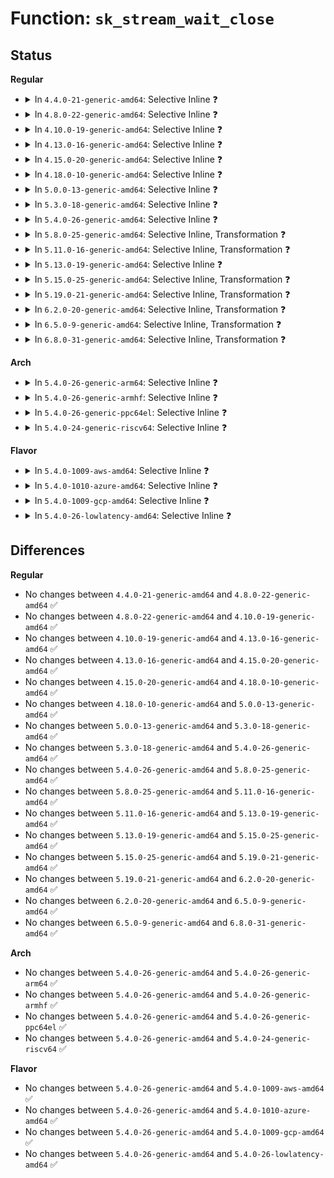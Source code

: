 # Function: <code>sk_stream_wait_close</code>

## Status
<b>Regular</b>
<ul>
<li>
<details>
<summary>In <code>4.4.0-21-generic-amd64</code>: Selective Inline ❓</summary>

```c
void sk_stream_wait_close(struct sock * sk, long int timeout)
```

```json
{
  "name": "sk_stream_wait_close",
  "collision_type": "Unique Global",
  "inline_type": "Selective",
  "funcs": [
    {
      "addr": 18446744071586242512,
      "name": "sk_stream_wait_close",
      "external": true,
      "loc": "net/core/stream.c:95",
      "file": "net/core/stream.c",
      "inline": "not declared, inlined",
      "caller_inline": [],
      "caller_func": [
        "net/ipv4/tcp.c:tcp_close"
      ]
    }
  ],
  "symbols": [
    {
      "addr": 18446744071586242512,
      "name": "sk_stream_wait_close",
      "section": ".text",
      "bind": "STB_GLOBAL",
      "size": 247
    }
  ]
}
```
</details>
</li>
<li>
<details>
<summary>In <code>4.8.0-22-generic-amd64</code>: Selective Inline ❓</summary>

```c
void sk_stream_wait_close(struct sock * sk, long int timeout)
```

```json
{
  "name": "sk_stream_wait_close",
  "collision_type": "Unique Global",
  "inline_type": "Selective",
  "funcs": [
    {
      "addr": 18446744071586666224,
      "name": "sk_stream_wait_close",
      "external": true,
      "loc": "net/core/stream.c:95",
      "file": "net/core/stream.c",
      "inline": "not declared, inlined",
      "caller_inline": [],
      "caller_func": [
        "net/ipv4/tcp.c:tcp_close"
      ]
    }
  ],
  "symbols": [
    {
      "addr": 18446744071586666224,
      "name": "sk_stream_wait_close",
      "section": ".text",
      "bind": "STB_GLOBAL",
      "size": 247
    }
  ]
}
```
</details>
</li>
<li>
<details>
<summary>In <code>4.10.0-19-generic-amd64</code>: Selective Inline ❓</summary>

```c
void sk_stream_wait_close(struct sock * sk, long int timeout)
```

```json
{
  "name": "sk_stream_wait_close",
  "collision_type": "Unique Global",
  "inline_type": "Selective",
  "funcs": [
    {
      "addr": 18446744071586851168,
      "name": "sk_stream_wait_close",
      "external": true,
      "loc": "net/core/stream.c:94",
      "file": "net/core/stream.c",
      "inline": "not declared, inlined",
      "caller_inline": [],
      "caller_func": [
        "net/ipv4/tcp.c:tcp_close"
      ]
    }
  ],
  "symbols": [
    {
      "addr": 18446744071586851168,
      "name": "sk_stream_wait_close",
      "section": ".text",
      "bind": "STB_GLOBAL",
      "size": 257
    }
  ]
}
```
</details>
</li>
<li>
<details>
<summary>In <code>4.13.0-16-generic-amd64</code>: Selective Inline ❓</summary>

```c
void sk_stream_wait_close(struct sock * sk, long int timeout)
```

```json
{
  "name": "sk_stream_wait_close",
  "collision_type": "Unique Global",
  "inline_type": "Selective",
  "funcs": [
    {
      "addr": 18446744071586974560,
      "name": "sk_stream_wait_close",
      "external": true,
      "loc": "net/core/stream.c:95",
      "file": "net/core/stream.c",
      "inline": "not declared, inlined",
      "caller_inline": [],
      "caller_func": [
        "net/ipv4/tcp.c:tcp_close"
      ]
    }
  ],
  "symbols": [
    {
      "addr": 18446744071586974560,
      "name": "sk_stream_wait_close",
      "section": ".text",
      "bind": "STB_GLOBAL",
      "size": 257
    }
  ]
}
```
</details>
</li>
<li>
<details>
<summary>In <code>4.15.0-20-generic-amd64</code>: Selective Inline ❓</summary>

```c
void sk_stream_wait_close(struct sock * sk, long int timeout)
```

```json
{
  "name": "sk_stream_wait_close",
  "collision_type": "Unique Global",
  "inline_type": "Selective",
  "funcs": [
    {
      "addr": 18446744071587472768,
      "name": "sk_stream_wait_close",
      "external": true,
      "loc": "net/core/stream.c:96",
      "file": "net/core/stream.c",
      "inline": "not declared, inlined",
      "caller_inline": [],
      "caller_func": [
        "net/ipv4/tcp.c:tcp_close"
      ]
    }
  ],
  "symbols": [
    {
      "addr": 18446744071587472768,
      "name": "sk_stream_wait_close",
      "section": ".text",
      "bind": "STB_GLOBAL",
      "size": 262
    }
  ]
}
```
</details>
</li>
<li>
<details>
<summary>In <code>4.18.0-10-generic-amd64</code>: Selective Inline ❓</summary>

```c
void sk_stream_wait_close(struct sock * sk, long int timeout)
```

```json
{
  "name": "sk_stream_wait_close",
  "collision_type": "Unique Global",
  "inline_type": "Selective",
  "funcs": [
    {
      "addr": 18446744071587777728,
      "name": "sk_stream_wait_close",
      "external": true,
      "loc": "net/core/stream.c:96",
      "file": "net/core/stream.c",
      "inline": "not declared, inlined",
      "caller_inline": [],
      "caller_func": [
        "net/ipv4/tcp.c:tcp_close",
        "net/ipv4/tcp.c:tcp_close"
      ]
    }
  ],
  "symbols": [
    {
      "addr": 18446744071587777728,
      "name": "sk_stream_wait_close",
      "section": ".text",
      "bind": "STB_GLOBAL",
      "size": 262
    }
  ]
}
```
</details>
</li>
<li>
<details>
<summary>In <code>5.0.0-13-generic-amd64</code>: Selective Inline ❓</summary>

```c
void sk_stream_wait_close(struct sock * sk, long int timeout)
```

```json
{
  "name": "sk_stream_wait_close",
  "collision_type": "Unique Global",
  "inline_type": "Selective",
  "funcs": [
    {
      "addr": 18446744071587910624,
      "name": "sk_stream_wait_close",
      "external": true,
      "loc": "net/core/stream.c:96",
      "file": "net/core/stream.c",
      "inline": "not declared, inlined",
      "caller_inline": [],
      "caller_func": [
        "net/ipv4/tcp.c:tcp_close",
        "net/ipv4/tcp.c:tcp_close"
      ]
    }
  ],
  "symbols": [
    {
      "addr": 18446744071587910624,
      "name": "sk_stream_wait_close",
      "section": ".text",
      "bind": "STB_GLOBAL",
      "size": 262
    }
  ]
}
```
</details>
</li>
<li>
<details>
<summary>In <code>5.3.0-18-generic-amd64</code>: Selective Inline ❓</summary>

```c
void sk_stream_wait_close(struct sock * sk, long int timeout)
```

```json
{
  "name": "sk_stream_wait_close",
  "collision_type": "Unique Global",
  "inline_type": "Selective",
  "funcs": [
    {
      "addr": 18446744071588218656,
      "name": "sk_stream_wait_close",
      "external": true,
      "loc": "net/core/stream.c:96",
      "file": "net/core/stream.c",
      "inline": "not declared, inlined",
      "caller_inline": [],
      "caller_func": [
        "net/ipv4/tcp.c:tcp_close",
        "net/ipv4/tcp.c:tcp_close"
      ]
    }
  ],
  "symbols": [
    {
      "addr": 18446744071588218656,
      "name": "sk_stream_wait_close",
      "section": ".text",
      "bind": "STB_GLOBAL",
      "size": 253
    }
  ]
}
```
</details>
</li>
<li>
<details>
<summary>In <code>5.4.0-26-generic-amd64</code>: Selective Inline ❓</summary>

```c
void sk_stream_wait_close(struct sock * sk, long int timeout)
```

```json
{
  "name": "sk_stream_wait_close",
  "collision_type": "Unique Global",
  "inline_type": "Selective",
  "funcs": [
    {
      "addr": 18446744071588423280,
      "name": "sk_stream_wait_close",
      "external": true,
      "loc": "net/core/stream.c:96",
      "file": "net/core/stream.c",
      "inline": "not declared, inlined",
      "caller_inline": [],
      "caller_func": [
        "net/ipv4/tcp.c:tcp_close",
        "net/ipv4/tcp.c:tcp_close"
      ]
    }
  ],
  "symbols": [
    {
      "addr": 18446744071588423280,
      "name": "sk_stream_wait_close",
      "section": ".text",
      "bind": "STB_GLOBAL",
      "size": 253
    }
  ]
}
```
</details>
</li>
<li>
<details>
<summary>In <code>5.8.0-25-generic-amd64</code>: Selective Inline, Transformation ❓</summary>

```c
void sk_stream_wait_close(struct sock * sk, long int timeout)
```

```json
{
  "name": "sk_stream_wait_close",
  "collision_type": "Unique Global",
  "inline_type": "Selective",
  "funcs": [
    {
      "addr": 18446744071589290192,
      "name": "sk_stream_wait_close",
      "external": true,
      "loc": "net/core/stream.c:96",
      "file": "net/core/stream.c",
      "inline": "not declared, inlined",
      "caller_inline": [],
      "caller_func": [
        "net/ipv4/tcp.c:tcp_close"
      ]
    }
  ],
  "symbols": [
    {
      "addr": 18446744071589290192,
      "name": "sk_stream_wait_close.part.0",
      "section": ".text",
      "bind": "STB_LOCAL",
      "size": 239
    },
    {
      "addr": 18446744071589290432,
      "name": "sk_stream_wait_close",
      "section": ".text",
      "bind": "STB_GLOBAL",
      "size": 22
    }
  ]
}
```
</details>
</li>
<li>
<details>
<summary>In <code>5.11.0-16-generic-amd64</code>: Selective Inline, Transformation ❓</summary>

```c
void sk_stream_wait_close(struct sock * sk, long int timeout)
```

```json
{
  "name": "sk_stream_wait_close",
  "collision_type": "Unique Global",
  "inline_type": "Selective",
  "funcs": [
    {
      "addr": 18446744071589288784,
      "name": "sk_stream_wait_close",
      "external": true,
      "loc": "net/core/stream.c:96",
      "file": "net/core/stream.c",
      "inline": "not declared, inlined",
      "caller_inline": [],
      "caller_func": [
        "net/ipv4/tcp.c:__tcp_close",
        "net/mptcp/protocol.c:mptcp_close"
      ]
    }
  ],
  "symbols": [
    {
      "addr": 18446744071589288784,
      "name": "sk_stream_wait_close.part.0",
      "section": ".text",
      "bind": "STB_LOCAL",
      "size": 249
    },
    {
      "addr": 18446744071589289040,
      "name": "sk_stream_wait_close",
      "section": ".text",
      "bind": "STB_GLOBAL",
      "size": 22
    }
  ]
}
```
</details>
</li>
<li>
<details>
<summary>In <code>5.13.0-19-generic-amd64</code>: Selective Inline ❓</summary>

```c
void sk_stream_wait_close(struct sock * sk, long int timeout)
```

```json
{
  "name": "sk_stream_wait_close",
  "collision_type": "Unique Global",
  "inline_type": "Selective",
  "funcs": [
    {
      "addr": 18446744071589182704,
      "name": "sk_stream_wait_close",
      "external": true,
      "loc": "net/core/stream.c:96",
      "file": "net/core/stream.c",
      "inline": "not declared, inlined",
      "caller_inline": [],
      "caller_func": [
        "net/ipv4/tcp.c:__tcp_close",
        "net/mptcp/protocol.c:mptcp_close"
      ]
    }
  ],
  "symbols": [
    {
      "addr": 18446744071589182704,
      "name": "sk_stream_wait_close",
      "section": ".text",
      "bind": "STB_GLOBAL",
      "size": 263
    }
  ]
}
```
</details>
</li>
<li>
<details>
<summary>In <code>5.15.0-25-generic-amd64</code>: Selective Inline, Transformation ❓</summary>

```c
void sk_stream_wait_close(struct sock * sk, long int timeout)
```

```json
{
  "name": "sk_stream_wait_close",
  "collision_type": "Unique Global",
  "inline_type": "Selective",
  "funcs": [
    {
      "addr": 18446744071589904194,
      "name": "sk_stream_wait_close",
      "external": true,
      "loc": "net/core/stream.c:96",
      "file": "net/core/stream.c",
      "inline": "not declared, inlined",
      "caller_inline": [],
      "caller_func": [
        "net/ipv4/tcp.c:__tcp_close",
        "net/mptcp/protocol.c:mptcp_close"
      ]
    }
  ],
  "symbols": [
    {
      "addr": 18446744071592694877,
      "name": "sk_stream_wait_close.cold",
      "section": ".text",
      "bind": "STB_LOCAL",
      "size": 64
    },
    {
      "addr": 18446744071589904112,
      "name": "sk_stream_wait_close",
      "section": ".text",
      "bind": "STB_GLOBAL",
      "size": 281
    }
  ]
}
```
</details>
</li>
<li>
<details>
<summary>In <code>5.19.0-21-generic-amd64</code>: Selective Inline, Transformation ❓</summary>

```c
void sk_stream_wait_close(struct sock * sk, long int timeout)
```

```json
{
  "name": "sk_stream_wait_close",
  "collision_type": "Unique Global",
  "inline_type": "Selective",
  "funcs": [
    {
      "addr": 18446744071591434208,
      "name": "sk_stream_wait_close",
      "external": true,
      "loc": "net/core/stream.c:96",
      "file": "net/core/stream.c",
      "inline": "not declared, inlined",
      "caller_inline": [],
      "caller_func": [
        "net/ipv4/tcp.c:__tcp_close",
        "net/mptcp/protocol.c:mptcp_close"
      ]
    }
  ],
  "symbols": [
    {
      "addr": 18446744071594580345,
      "name": "sk_stream_wait_close.cold",
      "section": ".text",
      "bind": "STB_LOCAL",
      "size": 64
    },
    {
      "addr": 18446744071591434112,
      "name": "sk_stream_wait_close",
      "section": ".text",
      "bind": "STB_GLOBAL",
      "size": 295
    }
  ]
}
```
</details>
</li>
<li>
<details>
<summary>In <code>6.2.0-20-generic-amd64</code>: Selective Inline, Transformation ❓</summary>

```c
void sk_stream_wait_close(struct sock * sk, long int timeout)
```

```json
{
  "name": "sk_stream_wait_close",
  "collision_type": "Unique Global",
  "inline_type": "Selective",
  "funcs": [
    {
      "addr": 18446744071593200512,
      "name": "sk_stream_wait_close",
      "external": true,
      "loc": "net/core/stream.c:96",
      "file": "net/core/stream.c",
      "inline": "not declared, inlined",
      "caller_inline": [],
      "caller_func": [
        "net/ipv4/tcp.c:__tcp_close",
        "net/mptcp/protocol.c:__mptcp_close"
      ]
    }
  ],
  "symbols": [
    {
      "addr": 18446744071596322233,
      "name": "sk_stream_wait_close.cold",
      "section": ".text",
      "bind": "STB_LOCAL",
      "size": 64
    },
    {
      "addr": 18446744071593200416,
      "name": "sk_stream_wait_close",
      "section": ".text",
      "bind": "STB_GLOBAL",
      "size": 295
    }
  ]
}
```
</details>
</li>
<li>
<details>
<summary>In <code>6.5.0-9-generic-amd64</code>: Selective Inline, Transformation ❓</summary>

```c
void sk_stream_wait_close(struct sock * sk, long int timeout)
```

```json
{
  "name": "sk_stream_wait_close",
  "collision_type": "Unique Global",
  "inline_type": "Selective",
  "funcs": [
    {
      "addr": 18446744071593660483,
      "name": "sk_stream_wait_close",
      "external": true,
      "loc": "net/core/stream.c:96",
      "file": "net/core/stream.c",
      "inline": "not declared, inlined",
      "caller_inline": [],
      "caller_func": [
        "net/ipv4/tcp.c:__tcp_close",
        "net/mptcp/protocol.c:__mptcp_close"
      ]
    }
  ],
  "symbols": [
    {
      "addr": 18446744071596852255,
      "name": "sk_stream_wait_close.cold",
      "section": ".text",
      "bind": "STB_LOCAL",
      "size": 50
    },
    {
      "addr": 18446744071593660384,
      "name": "sk_stream_wait_close",
      "section": ".text",
      "bind": "STB_GLOBAL",
      "size": 327
    }
  ]
}
```
</details>
</li>
<li>
<details>
<summary>In <code>6.8.0-31-generic-amd64</code>: Selective Inline, Transformation ❓</summary>

```c
void sk_stream_wait_close(struct sock * sk, long int timeout)
```

```json
{
  "name": "sk_stream_wait_close",
  "collision_type": "Unique Global",
  "inline_type": "Selective",
  "funcs": [
    {
      "addr": 18446744071594440071,
      "name": "sk_stream_wait_close",
      "external": true,
      "loc": "net/core/stream.c:96",
      "file": "net/core/stream.c",
      "inline": "not declared, inlined",
      "caller_inline": [],
      "caller_func": [
        "net/ipv4/tcp.c:__tcp_close",
        "net/mptcp/protocol.c:__mptcp_close"
      ]
    }
  ],
  "symbols": [
    {
      "addr": 18446744071597777304,
      "name": "sk_stream_wait_close.cold",
      "section": ".text",
      "bind": "STB_LOCAL",
      "size": 50
    },
    {
      "addr": 18446744071594439968,
      "name": "sk_stream_wait_close",
      "section": ".text",
      "bind": "STB_GLOBAL",
      "size": 311
    }
  ]
}
```
</details>
</li>
</ul>
<b>Arch</b>
<ul>
<li>
<details>
<summary>In <code>5.4.0-26-generic-arm64</code>: Selective Inline ❓</summary>

```c
void sk_stream_wait_close(struct sock * sk, long int timeout)
```

```json
{
  "name": "sk_stream_wait_close",
  "collision_type": "Unique Global",
  "inline_type": "Selective",
  "funcs": [
    {
      "addr": 18446603336501940296,
      "name": "sk_stream_wait_close",
      "external": true,
      "loc": "net/core/stream.c:96",
      "file": "net/core/stream.c",
      "inline": "not declared, inlined",
      "caller_inline": [],
      "caller_func": [
        "net/ipv4/tcp.c:tcp_close"
      ]
    }
  ],
  "symbols": [
    {
      "addr": 18446603336501940296,
      "name": "sk_stream_wait_close",
      "section": ".text",
      "bind": "STB_GLOBAL",
      "size": 276
    }
  ]
}
```
</details>
</li>
<li>
<details>
<summary>In <code>5.4.0-26-generic-armhf</code>: Selective Inline ❓</summary>

```c
void sk_stream_wait_close(struct sock * sk, long int timeout)
```

```json
{
  "name": "sk_stream_wait_close",
  "collision_type": "Unique Global",
  "inline_type": "Selective",
  "funcs": [
    {
      "addr": 3234697536,
      "name": "sk_stream_wait_close",
      "external": true,
      "loc": "net/core/stream.c:96",
      "file": "net/core/stream.c",
      "inline": "not declared, inlined",
      "caller_inline": [],
      "caller_func": [
        "net/ipv4/tcp.c:tcp_close",
        "net/ipv4/tcp.c:tcp_close"
      ]
    }
  ],
  "symbols": [
    {
      "addr": 3234697536,
      "name": "sk_stream_wait_close",
      "section": ".text",
      "bind": "STB_GLOBAL",
      "size": 312
    }
  ]
}
```
</details>
</li>
<li>
<details>
<summary>In <code>5.4.0-26-generic-ppc64el</code>: Selective Inline ❓</summary>

```c
void sk_stream_wait_close(struct sock * sk, long int timeout)
```

```json
{
  "name": "sk_stream_wait_close",
  "collision_type": "Unique Global",
  "inline_type": "Selective",
  "funcs": [
    {
      "addr": 13835058055295361568,
      "name": "sk_stream_wait_close",
      "external": true,
      "loc": "net/core/stream.c:96",
      "file": "net/core/stream.c",
      "inline": "not declared, inlined",
      "caller_inline": [],
      "caller_func": [
        "net/ipv4/tcp.c:tcp_close"
      ]
    }
  ],
  "symbols": [
    {
      "addr": 13835058055295361568,
      "name": "sk_stream_wait_close",
      "section": ".text",
      "bind": "STB_GLOBAL",
      "size": 356
    }
  ]
}
```
</details>
</li>
<li>
<details>
<summary>In <code>5.4.0-24-generic-riscv64</code>: Selective Inline ❓</summary>

```c
void sk_stream_wait_close(struct sock * sk, long int timeout)
```

```json
{
  "name": "sk_stream_wait_close",
  "collision_type": "Unique Global",
  "inline_type": "Selective",
  "funcs": [
    {
      "addr": 18446743936278247536,
      "name": "sk_stream_wait_close",
      "external": true,
      "loc": "net/core/stream.c:96",
      "file": "net/core/stream.c",
      "inline": "not declared, inlined",
      "caller_inline": [],
      "caller_func": [
        "net/ipv4/tcp.c:tcp_close",
        "net/ipv4/tcp.c:tcp_close"
      ]
    }
  ],
  "symbols": [
    {
      "addr": 18446743936278247536,
      "name": "sk_stream_wait_close",
      "section": ".text",
      "bind": "STB_GLOBAL",
      "size": 222
    }
  ]
}
```
</details>
</li>
</ul>
<b>Flavor</b>
<ul>
<li>
<details>
<summary>In <code>5.4.0-1009-aws-amd64</code>: Selective Inline ❓</summary>

```c
void sk_stream_wait_close(struct sock * sk, long int timeout)
```

```json
{
  "name": "sk_stream_wait_close",
  "collision_type": "Unique Global",
  "inline_type": "Selective",
  "funcs": [
    {
      "addr": 18446744071588030064,
      "name": "sk_stream_wait_close",
      "external": true,
      "loc": "net/core/stream.c:96",
      "file": "net/core/stream.c",
      "inline": "not declared, inlined",
      "caller_inline": [],
      "caller_func": [
        "net/ipv4/tcp.c:tcp_close",
        "net/ipv4/tcp.c:tcp_close"
      ]
    }
  ],
  "symbols": [
    {
      "addr": 18446744071588030064,
      "name": "sk_stream_wait_close",
      "section": ".text",
      "bind": "STB_GLOBAL",
      "size": 253
    }
  ]
}
```
</details>
</li>
<li>
<details>
<summary>In <code>5.4.0-1010-azure-amd64</code>: Selective Inline ❓</summary>

```c
void sk_stream_wait_close(struct sock * sk, long int timeout)
```

```json
{
  "name": "sk_stream_wait_close",
  "collision_type": "Unique Global",
  "inline_type": "Selective",
  "funcs": [
    {
      "addr": 18446744071587743152,
      "name": "sk_stream_wait_close",
      "external": true,
      "loc": "net/core/stream.c:96",
      "file": "net/core/stream.c",
      "inline": "not declared, inlined",
      "caller_inline": [],
      "caller_func": [
        "net/ipv4/tcp.c:tcp_close",
        "net/ipv4/tcp.c:tcp_close"
      ]
    }
  ],
  "symbols": [
    {
      "addr": 18446744071587743152,
      "name": "sk_stream_wait_close",
      "section": ".text",
      "bind": "STB_GLOBAL",
      "size": 253
    }
  ]
}
```
</details>
</li>
<li>
<details>
<summary>In <code>5.4.0-1009-gcp-amd64</code>: Selective Inline ❓</summary>

```c
void sk_stream_wait_close(struct sock * sk, long int timeout)
```

```json
{
  "name": "sk_stream_wait_close",
  "collision_type": "Unique Global",
  "inline_type": "Selective",
  "funcs": [
    {
      "addr": 18446744071588361840,
      "name": "sk_stream_wait_close",
      "external": true,
      "loc": "net/core/stream.c:96",
      "file": "net/core/stream.c",
      "inline": "not declared, inlined",
      "caller_inline": [],
      "caller_func": [
        "net/ipv4/tcp.c:tcp_close",
        "net/ipv4/tcp.c:tcp_close"
      ]
    }
  ],
  "symbols": [
    {
      "addr": 18446744071588361840,
      "name": "sk_stream_wait_close",
      "section": ".text",
      "bind": "STB_GLOBAL",
      "size": 253
    }
  ]
}
```
</details>
</li>
<li>
<details>
<summary>In <code>5.4.0-26-lowlatency-amd64</code>: Selective Inline ❓</summary>

```c
void sk_stream_wait_close(struct sock * sk, long int timeout)
```

```json
{
  "name": "sk_stream_wait_close",
  "collision_type": "Unique Global",
  "inline_type": "Selective",
  "funcs": [
    {
      "addr": 18446744071588497392,
      "name": "sk_stream_wait_close",
      "external": true,
      "loc": "net/core/stream.c:96",
      "file": "net/core/stream.c",
      "inline": "not declared, inlined",
      "caller_inline": [],
      "caller_func": [
        "net/ipv4/tcp.c:tcp_close",
        "net/ipv4/tcp.c:tcp_close"
      ]
    }
  ],
  "symbols": [
    {
      "addr": 18446744071588497392,
      "name": "sk_stream_wait_close",
      "section": ".text",
      "bind": "STB_GLOBAL",
      "size": 253
    }
  ]
}
```
</details>
</li>
</ul>

## Differences
<b>Regular</b>
<ul>
<li>
No changes between <code>4.4.0-21-generic-amd64</code> and <code>4.8.0-22-generic-amd64</code> ✅
</li>
<li>
No changes between <code>4.8.0-22-generic-amd64</code> and <code>4.10.0-19-generic-amd64</code> ✅
</li>
<li>
No changes between <code>4.10.0-19-generic-amd64</code> and <code>4.13.0-16-generic-amd64</code> ✅
</li>
<li>
No changes between <code>4.13.0-16-generic-amd64</code> and <code>4.15.0-20-generic-amd64</code> ✅
</li>
<li>
No changes between <code>4.15.0-20-generic-amd64</code> and <code>4.18.0-10-generic-amd64</code> ✅
</li>
<li>
No changes between <code>4.18.0-10-generic-amd64</code> and <code>5.0.0-13-generic-amd64</code> ✅
</li>
<li>
No changes between <code>5.0.0-13-generic-amd64</code> and <code>5.3.0-18-generic-amd64</code> ✅
</li>
<li>
No changes between <code>5.3.0-18-generic-amd64</code> and <code>5.4.0-26-generic-amd64</code> ✅
</li>
<li>
No changes between <code>5.4.0-26-generic-amd64</code> and <code>5.8.0-25-generic-amd64</code> ✅
</li>
<li>
No changes between <code>5.8.0-25-generic-amd64</code> and <code>5.11.0-16-generic-amd64</code> ✅
</li>
<li>
No changes between <code>5.11.0-16-generic-amd64</code> and <code>5.13.0-19-generic-amd64</code> ✅
</li>
<li>
No changes between <code>5.13.0-19-generic-amd64</code> and <code>5.15.0-25-generic-amd64</code> ✅
</li>
<li>
No changes between <code>5.15.0-25-generic-amd64</code> and <code>5.19.0-21-generic-amd64</code> ✅
</li>
<li>
No changes between <code>5.19.0-21-generic-amd64</code> and <code>6.2.0-20-generic-amd64</code> ✅
</li>
<li>
No changes between <code>6.2.0-20-generic-amd64</code> and <code>6.5.0-9-generic-amd64</code> ✅
</li>
<li>
No changes between <code>6.5.0-9-generic-amd64</code> and <code>6.8.0-31-generic-amd64</code> ✅
</li>
</ul>
<b>Arch</b>
<ul>
<li>
No changes between <code>5.4.0-26-generic-amd64</code> and <code>5.4.0-26-generic-arm64</code> ✅
</li>
<li>
No changes between <code>5.4.0-26-generic-amd64</code> and <code>5.4.0-26-generic-armhf</code> ✅
</li>
<li>
No changes between <code>5.4.0-26-generic-amd64</code> and <code>5.4.0-26-generic-ppc64el</code> ✅
</li>
<li>
No changes between <code>5.4.0-26-generic-amd64</code> and <code>5.4.0-24-generic-riscv64</code> ✅
</li>
</ul>
<b>Flavor</b>
<ul>
<li>
No changes between <code>5.4.0-26-generic-amd64</code> and <code>5.4.0-1009-aws-amd64</code> ✅
</li>
<li>
No changes between <code>5.4.0-26-generic-amd64</code> and <code>5.4.0-1010-azure-amd64</code> ✅
</li>
<li>
No changes between <code>5.4.0-26-generic-amd64</code> and <code>5.4.0-1009-gcp-amd64</code> ✅
</li>
<li>
No changes between <code>5.4.0-26-generic-amd64</code> and <code>5.4.0-26-lowlatency-amd64</code> ✅
</li>
</ul>
